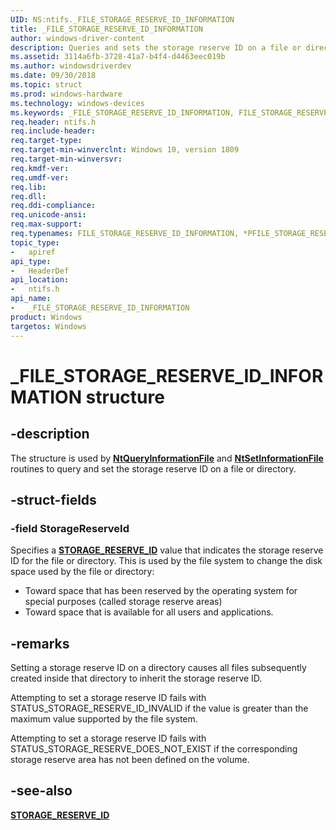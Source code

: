 ```yaml
---
UID: NS:ntifs._FILE_STORAGE_RESERVE_ID_INFORMATION
title: _FILE_STORAGE_RESERVE_ID_INFORMATION
author: windows-driver-content
description: Queries and sets the storage reserve ID on a file or directory.
ms.assetid: 3114a6fb-3728-41a7-b4f4-d4463eec019b
ms.author: windowsdriverdev
ms.date: 09/30/2018
ms.topic: struct
ms.prod: windows-hardware
ms.technology: windows-devices
ms.keywords: _FILE_STORAGE_RESERVE_ID_INFORMATION, FILE_STORAGE_RESERVE_ID_INFORMATION, *PFILE_STORAGE_RESERVE_ID_INFORMATION, 
req.header: ntifs.h
req.include-header:
req.target-type:
req.target-min-winverclnt: Windows 10, version 1809
req.target-min-winversvr:
req.kmdf-ver:
req.umdf-ver:
req.lib:
req.dll:
req.ddi-compliance:
req.unicode-ansi:
req.max-support:
req.typenames: FILE_STORAGE_RESERVE_ID_INFORMATION, *PFILE_STORAGE_RESERVE_ID_INFORMATION
topic_type: 
-	apiref
api_type: 
-	HeaderDef
api_location: 
-	ntifs.h
api_name: 
-	_FILE_STORAGE_RESERVE_ID_INFORMATION
product: Windows
targetos: Windows
---
```


# _FILE_STORAGE_RESERVE_ID_INFORMATION structure

## -description
The structure is used by [**NtQueryInformationFile**](https://docs.microsoft.com/windows-hardware/drivers/ddi/content/ntifs/nf-ntifs-ntqueryinformationfile) and [**NtSetInformationFile**](https://docs.microsoft.com/windows-hardware/drivers/ddi/content/ntifs/nf-ntifs-ntsetinformationfile) routines to query and set the storage reserve ID on a file or directory.

## -struct-fields

### -field StorageReserveId
Specifies a [**STORAGE_RESERVE_ID**](ne-ntifs-_storage_reserve_id.md) value that indicates the storage reserve ID for the file or directory. This is used by the file system to change the disk space used by the file or directory:
- Toward space that has been reserved by the operating system for special purposes (called storage reserve areas)
- Toward space that is available for all users and applications.

## -remarks
Setting a storage reserve ID on a directory causes all files subsequently created inside that directory to inherit the storage reserve ID.

Attempting to set a storage reserve ID fails with STATUS_STORAGE_RESERVE_ID_INVALID if the value is greater than the maximum value supported by the file system.

Attempting to set a storage reserve ID fails with STATUS_STORAGE_RESERVE_DOES_NOT_EXIST if the corresponding storage reserve area has not been defined on the volume.

## -see-also

[**STORAGE_RESERVE_ID**](ne-ntifs-_storage_reserve_id.md)